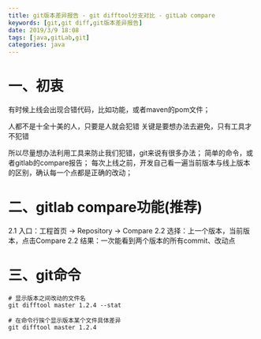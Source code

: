 ```yaml
---
title: git版本差异报告 - git difftool分支对比 - gitLab compare
keywords: [git,git diff,git版本差异报告]
date: 2019/3/9 18:08
tags: [java,gitLab,git]
categories: java
---
```

# 一、初衷
有时候上线会出现合错代码，比如功能，或者maven的pom文件；

人都不是十全十美的人，只要是人就会犯错
关键是要想办法去避免，只有工具才不犯错

所以尽量想办法利用工具来防止我们犯错，git来说有很多办法；
简单的命令，或者gitlab的compare报告；
每次上线之前，开发自己看一遍当前版本与线上版本的区别，确认每一个点都是正确的改动；

# 二、gitlab compare功能(推荐)
2.1 入口：工程首页 -> Repository -> Compare
2.2 选择：上一个版本，当前版本，点击Compare
2.2 结果：一次能看到两个版本的所有commit、改动点
# 三、git命令
```
# 显示版本之间改动的文件名
git difftool master 1.2.4 --stat

# 在命令行挨个显示版本某个文件具体差异
git difftool master 1.2.4
```
